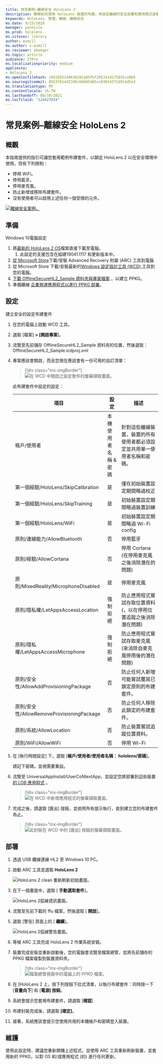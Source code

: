 ```yaml
---
title: 常見案例–離線安全 HoloLens 2
description: 瞭解如何使用 HoloLens 裝置的布建，來設定離線的安全部署和應用程式部署案例。
keywords: HoloLens、管理、離線、離線安全
ms.date: 9/25/2020
manager: yannisle
ms.prod: hololens
ms.sitesec: library
author: evmill
ms.author: v-evmill
ms.reviewer: aboeger
ms.topic: article
audience: ITPro
ms.localizationpriority: medium
appliesto:
- HoloLens 2
ms.openlocfilehash: 10d1955249630202a05fbf2057e1d175855ce0b5
ms.sourcegitcommit: 05537014d27d9cb60d5485ce93654371d914d5e3
ms.translationtype: MT
ms.contentlocale: zh-TW
ms.lasthandoff: 09/10/2021
ms.locfileid: "124427024"
---
```

# <a name="common-scenarios--offline-secure-hololens-2"></a>常見案例–離線安全 HoloLens 2

## <a name="overview"></a>概觀

本指南提供的指引可讓您套用範例布建套件，以鎖定 HoloLens 2 以在安全環境中使用，但有下列限制：

-   停用 WiFi。
-   停用藍牙。
-   停用麥克風。
-   防止新增或移除布建套件。
-   沒有使用者可以啟用上述任何一個受限的元件。

[![離線安全案例。 ](./images/deployment-guides-revised-scenario-c-01.png)](./images/deployment-guides-revised-scenario-c-01.png#lightbox)

## <a name="prepare"></a>準備

Windows 10電腦設定
1. 將[最新的 HoloLens 2 OS](https://aka.ms/hololens2download)檔案直接下載至電腦。 
   1. 此設定的支援包含在組建19041.1117 和更新版本中。
1. [從 Microsoft Store](https://www.microsoft.com/store/productId/9P74Z35SFRS8)下載/安裝 Advanced Recovery 附屬 (ARC) 工具到電腦
1. 從 Microsoft Store 下載/安裝最新的[Windows 設定設計工具 (WCD) ](https://www.microsoft.com/p/windows-configuration-designer/9nblggh4tx22?activetab=pivot:overviewtab)工具到您的電腦。
1. [下載 OfflineSecureHL2_Sample 資料夾與專案檔案](https://aka.ms/HoloLensDocs-SecureOfflineSample) ，以建立 PPKG。
1. 準備離線 [企業營運應用程式以進行 PPKG 部署](app-deploy-provisioning-package.md)。 


## <a name="configure"></a>設定

建立安全的設定布建套件

1. 在您的電腦上啟動 WCD 工具。
1. 選取 [檔案] **> [開啟專案**]。
  1. 流覽至先前儲存 OfflineSecureHL2_Sample 資料夾的位置，然後選取： OfflineSecureHL2_Sample.icdproj.xml
1. 專案應該會開啟，而且您現在應該會有一份可用的自訂清單：

   > [!div class="mx-imgBorder"]
   > ![在 WCD 中開啟之設定套件的螢幕擷取畫面。](images/offline-secure-sample-wcd.png)

   此布建套件中設定的設定：
   
   |     項目                                                |     設定                       |     描述                                                                                                                    |
   |---------------------------------------------------------|-----------------------------------|------------------------------------------------------------------------------------------------------------------------------------|
   |     帳戶/使用者                                    |     本機使用者名稱 & 密碼    |     針對這些離線裝置，裝置的所有使用者都必須設定並共用單一使用者名稱和密碼。          |
   |     第一個經驗/HoloLens/SkipCalibration       |     是                          |     僅在初始裝置設定期間略過校正                                                                             |
   |     第一個經驗/HoloLens/SkipTraining          |     是                          |     初始裝置設定期間略過裝置訓練                                                                              |
   |     第一個經驗/HoloLens/WiFi                  |     是                          |     初始裝置設定期間略過 Wi-Fi config                                                                                 |
   |     原則/連線能力/AllowBluetooth                |     否                            |     停用藍牙                                                                                                             |
   |     原則/經驗/AllowCortana                    |     否                            |     停用 Cortana (在停用麥克風之後消除潛在的問題)                                           |
   |     原則/MixedReality/MicrophoneDisabled            |     是                           |     停用麥克風                                                                                                            |
   |     原則/隱私權/LetAppsAccessLocation              |     強制拒絕                    |     防止應用程式嘗試存取位置資料 (，以在停用位置追蹤之後消除潛在問題)     |
   |     原則/隱私權/LetAppsAccessMicrophone            |     強制拒絕                    |     防止應用程式嘗試存取麥克風 (來消除自麥克風停用後的潛在問題)            |
   |     原則/安全性/AllowAddProvisioningPackage       |     否                            |     防止任何人新增可能嘗試覆寫已鎖定原則的布建套件。                         |
   |     原則/安全性/AllowRemoveProvisioningPackage    |     否                            |     防止任何人移除此鎖定的布建套件。                                                           |
   |     原則/系統/AllowLocation                       |     否                            |     防止裝置嘗試追蹤位置資料。                                                                        |
   |     原則/WiFi/AllowWiFi                             |     否                            |     停用 Wi-Fi                                                                                                                 |

1. 在 [執行時間設定] 下，選取 [**帳戶/使用者/使用者名稱： hololens/密碼**]。

   請記下密碼，並視需要重設。

1. 流覽至 UniversalAppInstall/UserCoNtextApp，並設定您將部署到這些裝置 [的 LOB 應用程式](app-deploy-provisioning-package.md) 。

   > [!div class="mx-imgBorder"]
   > ![在 WCD 中新增應用程式的螢幕擷取畫面。](images/offline-secure-sample-wcd-usercontextapp2.png)

1. 完成之後，請選取 [匯出] 按鈕，並依照所有提示執行，直到建立您的布建套件為止。

   > [!div class="mx-imgBorder"]
   > ![此封裝在 WCD 中的 [匯出] 按鈕的螢幕擷取畫面。](images/offline-secure-sample-wcd-export.png)

## <a name="deploy"></a>部署

1. 透過 USB 纜線連線 HL2 至 Windows 10 PC。
1. 啟動 ARC 工具並選取 **HoloLens 2**

   ![HoloLens 2 clean 重新刷新初始畫面。](images/ARC2.png)

1. 在下一個畫面中，選取 [ **手動選取套件**]。

   ![HoloLens 2弧線資訊畫面。](images/arc_device_info.png)

1. 流覽至先前下載的 ffu 檔案，然後選取 [ **開啟**]。
1. 選取 [警告] 頁面上的 [ **繼續**]。

   ![HoloLens 2弧線警告畫面。](images/arc_warning.png)

1. 等候 ARC 工具完成 HoloLens 2 作業系統安裝。
1. 裝置完成安裝並重新啟動後，您的電腦會流覽至檔案總管，並將先前儲存的 PPKG 檔案複製到裝置資料夾。

   > [!div class="mx-imgBorder"]
   > ![檔案總管視窗中的電腦上的 PPKG 檔案。](images/offline-secure-file-explorer.png)

1. 在 [HoloLens 2 上，按下列按鈕下拉式清單，以執行布建套件：同時按一下 [**音量向下**] 和 [**電源] 按鈕**。
1. 系統會提示您套用布建套件，請選取 [**確認**]
1. 布建封裝完成後，請選取 **[確定]**。
1. 接著，系統應該會提示您使用共用的本機帳戶和密碼登入裝置。

## <a name="maintain"></a>維護

使用此設定時，建議您重新開機上述程式，並使用 ARC 工具重新刷新裝置，並套用新的 PPKG，以對 OS 和/或應用程式 (的) 進行任何更新。
